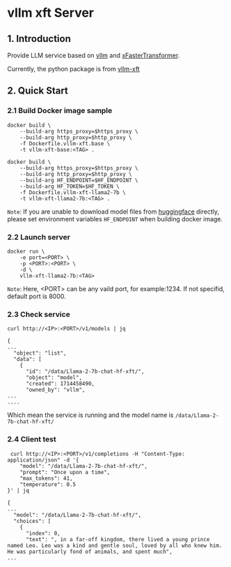 # vllm xft Server

## 1. Introduction
Provide LLM service based on [vllm](https://github.com/vllm-project/vllm) and [xFasterTransformer](https://github.com/intel/xFasterTransformer).

Currently, the python package is from [vllm-xft](https://github.com/Duyi-Wang/vllm)

## 2. Quick Start
### 2.1 Build Docker image sample
```
docker build \
    --build-arg https_proxy=$https_proxy \
    --build-arg http_proxy=$http_proxy \
    -f Dockerfile.vllm-xft.base \
    -t vllm-xft-base:<TAG> .
```

```
docker build \
    --build-arg https_proxy=$https_proxy \
    --build-arg http_proxy=$http_proxy \
    --build-arg HF_ENDPOINT=$HF_ENDPOINT \
    --build-arg HF_TOKEN=$HF_TOKEN \
    -f Dockerfile.vllm-xft-llama2-7b \
    -t vllm-xft-llama2-7b:<TAG> .
```

```Note```: If you are unable to download model files from [huggingface](https://huggingface.co/) directly, please set environment variables ```HF_ENDPOINT``` when building docker image.


### 2.2 Launch server
```
docker run \
    -e port=<PORT> \
    -p <PORT>:<PORT> \
    -d \
    vllm-xft-llama2-7b:<TAG> 
```

```Note```: Here, \<PORT\> can be any vaild port, for example:1234. If not specifid, default port is 8000.

### 2.3 Check service
```
curl http://<IP>:<PORT>/v1/models | jq

{
...
  "object": "list",
  "data": [
    {
      "id": "/data/Llama-2-7b-chat-hf-xft/",
      "object": "model",
      "created": 1714458490,
      "owned_by": "vllm",
...
....
```
Which mean the service is running and the model name is ```/data/Llama-2-7b-chat-hf-xft/```

### 2.4 Client test
```
 curl http://<IP>:<PORT>/v1/completions -H "Content-Type: application/json" -d '{
    "model": "/data/Llama-2-7b-chat-hf-xft/",
    "prompt": "Once upon a time",
    "max_tokens": 41,
    "temperature": 0.5
}' | jq

{
...
  "model": "/data/Llama-2-7b-chat-hf-xft/",
  "choices": [
    {
      "index": 0,
      "text": ", in a far-off kingdom, there lived a young prince named Leo. Leo was a kind and gentle soul, loved by all who knew him. He was particularly fond of animals, and spent much",
...
```